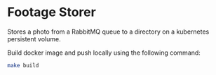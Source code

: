 # Footage Storer

Stores a photo from a RabbitMQ queue to a directory on a kubernetes persistent volume.

Build docker image and push locally using the following command:
```bash
make build
```